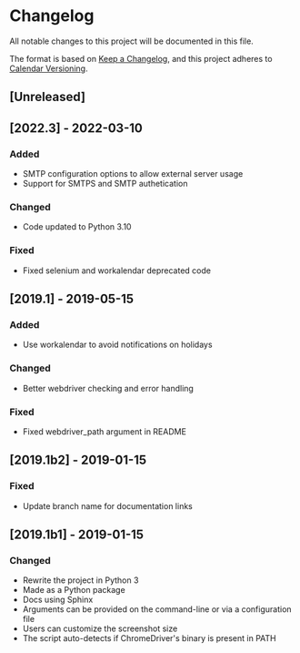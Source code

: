 # Changelog
All notable changes to this project will be documented in this file.

The format is based on [Keep a Changelog](https://keepachangelog.com/en/1.0.0/),
and this project adheres to [Calendar Versioning](https://calver.org/).

## [Unreleased]

## [2022.3] - 2022-03-10
### Added
- SMTP configuration options to allow external server usage
- Support for SMTPS and SMTP authetication
### Changed
- Code updated to Python 3.10
### Fixed
- Fixed selenium and workalendar deprecated code

## [2019.1] - 2019-05-15
### Added
- Use workalendar to avoid notifications on holidays
### Changed
- Better webdriver checking and error handling
### Fixed
- Fixed webdriver_path argument in README

## [2019.1b2] - 2019-01-15
### Fixed
- Update branch name for documentation links

## [2019.1b1] - 2019-01-15
### Changed
- Rewrite the project in Python 3
- Made as a Python package
- Docs using Sphinx
- Arguments can be provided on the command-line or via a configuration file
- Users can customize the screenshot size
- The script auto-detects if ChromeDriver's binary is present in PATH
